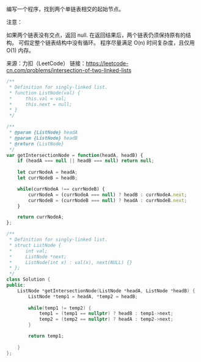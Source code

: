 编写一个程序，找到两个单链表相交的起始节点。 

注意：

如果两个链表没有交点，返回 null.
在返回结果后，两个链表仍须保持原有的结构。
可假定整个链表结构中没有循环。
程序尽量满足 O(n) 时间复杂度，且仅用 O(1) 内存。

来源：力扣（LeetCode）
链接：https://leetcode-cn.com/problems/intersection-of-two-linked-lists

```javascript
/**
 * Definition for singly-linked list.
 * function ListNode(val) {
 *     this.val = val;
 *     this.next = null;
 * }
 */

/**
 * @param {ListNode} headA
 * @param {ListNode} headB
 * @return {ListNode}
 */
var getIntersectionNode = function(headA, headB) {
    if (headA === null || headB === null) return null;
    
    let currNodeA = headA;
    let currNodeB = headB;

    while(currNodeA !== currNodeB) {
        currNodeA = (currNodeA === null) ? headB : currNodeA.next;
        currNodeB = (currNodeB === null) ? headA : currNodeB.next;
    }

    return currNodeA;
};
```



```c++
/**
 * Definition for singly-linked list.
 * struct ListNode {
 *     int val;
 *     ListNode *next;
 *     ListNode(int x) : val(x), next(NULL) {}
 * };
 */
class Solution {
public:
    ListNode *getIntersectionNode(ListNode *headA, ListNode *headB) {
        ListNode *temp1 = headA, *temp2 = headB;
        
        while(temp1 != temp2) {
            temp1 = (temp1 == nullptr) ? headB : temp1->next;
            temp2 = (temp2 == nullptr) ? headA : temp2->next;
        }

        return temp1;
        
    }
};
```

